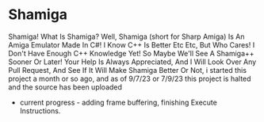 # Shamiga
Shamiga! What Is Shamiga? Well, Shamiga (short for Sharp Amiga) Is An Amiga Emulator Made In C#! I Know C++ Is Better Etc Etc, But Who Cares! I Don't Have Enough C++ Knowledge Yet! So Maybe We'll See A Shamiga++ Sooner Or Later! Your Help Is Always Appreciated, And I Will Look Over Any Pull Request, And See If It Will Make Shamiga Better Or Not, i started this project a month or so ago, and as of 9/7/23 or 7/9/23 this project is halted and the source has been uploaded


- current progress -
adding frame buffering,
finishing Execute Instructions.
